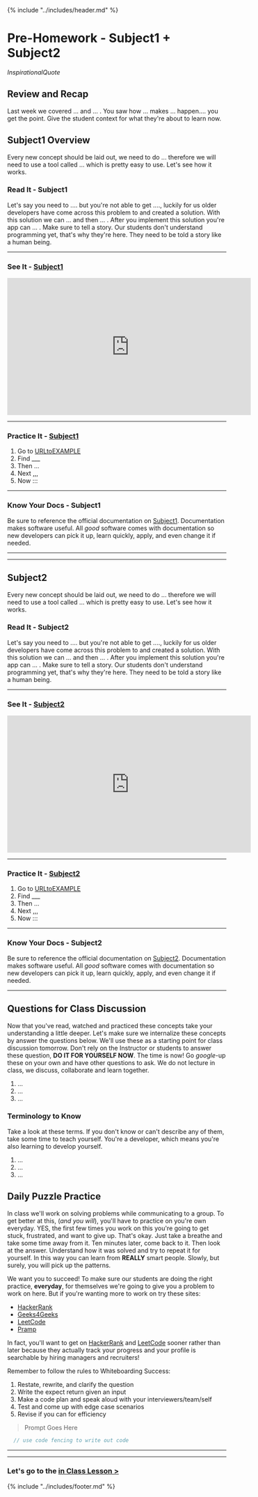 {% include "../includes/header.md" %}

<!-- @TODO ATTENTION: DEVELOPER, You'll see this large chunk of comments as you develop, use them to guide you're work. A few short-cuts that will make your time move faster. Each section looks the same:

1) "Overview", "Read It", "See It", "Practice It", "Know Your Docs" if you use find/replace you can change Subject1 to the first concept and Subject2 to the next concept. You're not limited to only 2 subject so if needed, add a 3rd section.  

2) Videos in "See It" Sections should be embedded and linked to the title use find/replace to change out urls for LINKtoVIDEO1 and LINKtoVIDEO2 

3) Same for "Practice It" Sections, find/replace URLtoEXAMPLE1 or URLtoEXAMPLE2 

4) If you're linking to a blog or article please make the hyperlink descriptive not just say "for more information click [here](url)". Instead it should be, "if you want to know more about [Angular's Architecture read this article](url)."

5) In-line files and code should be marked with back-ticks `var code = "sample"`, `src/myFile.js`

6) To show large chunks of code put it inside code fences, triple back-tics with the language specified on the top line.
  csharp, typescript, css, html, javascript, ....

  ```javascript
    // use code fencing to write out code
  ```
  
Happy Code Teaching!
-->

# Pre-Homework - Subject1 + Subject2

*InspirationalQuote*

## Review and Recap
<!-- @TODO ATTENTION: DEVELOPER, Quickly cover the last prep work and how it bring the student to these new topics. Remember to guide their learning experience and move them through fluidly. The student is our customer and we must create a wonderful user experience for them.  -->

Last week we covered ... and ... . You saw how ... makes ... happen.... you get the point. Give the student context for what they're about to learn now.
<!-- @TODO ^^^ Replace Example Text ^^^ -->

## Subject1 Overview

<!-- @TODO ATTENTION: DEVELOPER, In the overview, students should see the why of what they're about to learn about. This is the place for you to use metaphors or familiar everyday objects to relate the abstract computer concept to. Here is where we will tell the students the "WHY" behind what they're about to read and learn about. Then we'll give them an overview of the material, sort of a "Big Picture" of the new concept so they can go in with a context of the very NEW material.-->

Every new concept should be laid out, we need to do ... therefore we will need to use a tool called ... which is pretty easy to use. Let's see how it works.
<!-- @TODO ^^^ Replace Example Text ^^^ -->

### Read It - Subject1

<!-- @TODO ATTENTION: DEVELOPER, Give them something to read in your words, as if you were talking to them about the topic. Within the reading you can link to a few articles: Medium, Wikipedia, Microsoft, CSS-Tricks, W3S, MozillaDev, etc... anything that can help give more perspective on the subject.  -->

Let's say you need to .... but you're not able to get ...., luckily for us older developers have come across this problem to and created a solution. With this solution we can ... and then ... . After you implement this solution you're app can ... . Make sure to tell a story. Our students don't understand programming yet, that's why they're here. They need to be told a story like a human being.
<!-- @TODO ^^^ Replace Example Text ^^^ -->

******

### See It - [Subject1](LINKtoVIDEO1)

<!-- @TODO ATTENTION: DEVELOPER, 
1) This should be a clear, high-quality, non-lame video that helps visually explain the concept at-hand. 
2) It can come from youTube as long as it doesn't advertise or come from another code school. 
3) Preferably, all video content should come from ACA. 
4) THIS PLACEHOLDER VIDEO BELOW BETTER BE REPLACED!!!!!
-->

<iframe width="560" height="315" src="https://www.youtube.com/embed/XQu8TTBmGhA" frameborder="0" allow="autoplay; encrypted-media" allowfullscreen></iframe>

******

### Practice It - [Subject1](URLtoEXAMPLE1)

<!-- @TODO ATTENTION: DEVELOPER, 
1) Insert an iframe of a DotNet Fiddle, CodePen, or Repl.it with  pre-built code block(s) for the student to begin tinkering with quickly. 
2) The Code Sandbox should owned by ACA; 
3)if you don't have the credentials for the ACA account ASK!!. 
4)In the sandbox above you will do x, y, z. Give the student  instructions to get them in to the code more quickly. Remember, they're very young and you will need to guide them a little more to get them going. -->

1. Go to [URLtoEXAMPLE](URLtoEXAMPLE1)
1. Find ___
1. Then ...
1. Next ,,,
1. Now :::

******

### Know Your Docs - Subject1
<!-- @TODO ATTENTION: DEVELOPER, Student's often forget there is documentation to use. Give them the link so they know where it is. -->

Be sure to reference the official documentation on [Subject1](URLtoDocs1). Documentation makes software useful. All *good* software comes with documentation so new developers can pick it up, learn quickly, apply, and even change it if needed.

******
******

## Subject2

<!-- @TODO ATTENTION: DEVELOPER, In the overview, students should see the why of what they're about to learn about. This is the place for you to use metaphors or familiar everyday objects to relate the abstract computer concept to. Here is where we will tell the students the "WHY" behind what they're about to read and learn about. Then we'll give them an overview of the material, sort of a "Big Picture" of the new concept so they can go in with a context of the very NEW material.-->

Every new concept should be laid out, we need to do ... therefore we will need to use a tool called ... which is pretty easy to use. Let's see how it works.
<!-- @TODO ^^^ Replace Example Text ^^^ -->

### Read It - Subject2

<!-- @TODO ATTENTION: DEVELOPER, Give them something to read in your words, as if you were talking to them about the topic. Within the reading you can link to a few articles: Medium, Wikipedia, Microsoft, CSS-Tricks, W3S, MozillaDev, etc... anything that can help give more perspective on the subject.  -->

Let's say you need to .... but you're not able to get ...., luckily for us older developers have come across this problem to and created a solution. With this solution we can ... and then ... . After you implement this solution you're app can ... . Make sure to tell a story. Our students don't understand programming yet, that's why they're here. They need to be told a story like a human being.
<!-- @TODO ^^^ Replace Example Text ^^^ -->

******

### See It - [Subject2](LINKtoVIDEO2)

<!-- @TODO ATTENTION: DEVELOPER,
1) This should be a clear, high-quality, non-lame video that helps visually explain the concept at-hand. 
2) It can come from youTube as long as it doesn't advertise or come from another code school. 
3) Preferably, all video content should come from ACA. 
4) THIS PLACEHOLDER VIDEO BELOW BETTER BE REPLACED!!!!!
-->

<iframe width="560" height="315" src="https://www.youtube.com/embed/XQu8TTBmGhA" frameborder="0" allow="autoplay; encrypted-media" allowfullscreen></iframe>

******

### Practice It - [Subject2](URLtoEXAMPLE2)

<!-- @TODO ATTENTION: DEVELOPER,
1) Insert an iframe of a DotNet Fiddle, CodePen, or Repl.it with  pre-built code block(s) for the student to begin tinkering with quickly. 
2) The Code Sandbox should owned by ACA; 
3)if you don't have the credentials for the ACA account ASK!!. 
4)In the sandbox above you will do x, y, z. Give the student  instructions to get them in to the code more quickly. Remember, they're very young and you will need to guide them a little more to get them going. -->

1. Go to [URLtoEXAMPLE](URLtoEXAMPLE2)
1. Find ___
1. Then ...
1. Next ,,,
1. Now :::

******

### Know Your Docs - Subject2
<!-- @TODO ATTENTION: DEVELOPER, Student's often forget there is documentation to use. Give them the link so they know where it is. -->

Be sure to reference the official documentation on [Subject2](URLtoDocs2). Documentation makes software useful. All *good* software comes with documentation so new developers can pick it up, learn quickly, apply, and even change it if needed.

******

## Questions for Class Discussion
<!-- @TODO ATTENTION: DEVELOPER, Write down a few questions you'd like to ask the student by the time they've finished this pre-homework. We'll copy/paste them to the following class day. -->
Now that you've read, watched and practiced these concepts take your understanding a little deeper. Let's make sure we internalize these concepts by answer the questions below. We'll use these as a starting point for class discussion tomorrow. Don't rely on the Instructor or students to answer these question, **DO IT FOR YOURSELF NOW**. The time is now! Go *google*-up these on your own and have other questions to ask. We do not lecture in class, we discuss, collaborate and learn together.

1. ...
1. ...
1. ...

### Terminology to Know
<!-- @TODO ATTENTION: DEVELOPER, In this section, we list terms students should now and be able to discuss at this point. Be sure to list a few for the students to jot down and work with. -->
Take a look at these terms. If you don't know or can't describe any of them, take some time to teach yourself. You're a developer, which means you're also learning to develop yourself.

1. ...
1. ...
1. ...

## Daily Puzzle Practice

In class we'll work on solving problems while communicating to a group. To get better at this, (*and you will*), you'll have to practice on you're own everyday. YES, the first few times you work on this you're going to get stuck, frustrated, and want to give up. That's okay. Just take a breathe and take some time away from it. Ten minutes later, come back to it. Then look at the answer. Understand how it was solved and try to repeat it for yourself. In this way you can learn from **REALLY** smart people. Slowly, but surely, you will pick up the patterns.

We want you to succeed! To make sure our students are doing the right practice, **everyday**, for themselves we're going to give you a problem to work on here. But if you're wanting more to work on try these sites:

* [HackerRank](https://www.hackerrank.com)
* [Geeks4Geeks](https://www.geeksforgeeks.org)
* [LeetCode](https://leetcode.com)
* [Pramp](https://www.pramp.com)

In fact, you'll want to get on [HackerRank](https://www.hackerrank.com) and [LeetCode](https://leetcode.com) sooner rather than later because they actually track your progress and your profile is searchable by hiring managers and recruiters!

Remember to follow the rules to Whiteboarding Success:

1. Restate, rewrite, and clarify the question
1. Write the expect return given an input
1. Make a code plan and speak aloud with your interviewers/team/self
1. Test and come up with edge case scenarios
1. Revise if you can for efficiency

<!-- @TODO ATTENTION: DEVELOPER, every pre-homework needs a good challenge for students to whiteboard on their own. Make sure to give them a prompt, example input and expected output -->
> Prompt Goes Here

  ```javascript
    // use code fencing to write out code
  ```

******
******

### Let's go to the [in Class Lesson >](02DayClass.md)

{% include "../includes/footer.md" %}
